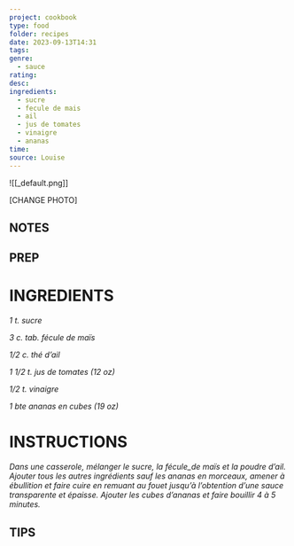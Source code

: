```yaml
---
project: cookbook
type: food
folder: recipes
date: 2023-09-13T14:31
tags: 
genre:
  - sauce
rating: 
desc: 
ingredients:
  - sucre
  - fecule de mais
  - ail
  - jus de tomates
  - vinaigre
  - ananas
time: 
source: Louise
---
```


![[_default.png]]

[CHANGE PHOTO]


## NOTES




## PREP


# INGREDIENTS

_1 t. sucre_

_3 c. tab. fécule de maïs_

_1/2 c. thé d’ail_

_1 1/2 t. jus de tomates (12 oz)_

_1/2 t. vinaigre_

_1 bte ananas en cubes (19 oz)_



# INSTRUCTIONS

_Dans une casserole, mélanger le sucre, la_
_fécule_de maïs et la poudre d’ail. Ajouter tous_
_les autres ingrédients sauf les ananas en_
_morceaux, amener à ébullition et faire cuire_
_en remuant au fouet jusqu’à l’obtention d’une_
_sauce transparente et épaisse. Ajouter les_
_cubes d’ananas et faire bouillir 4 à 5 minutes._



## TIPS



